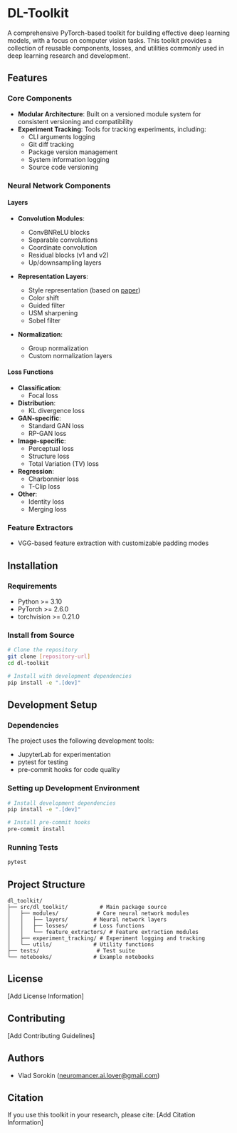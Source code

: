 # DL-Toolkit

A comprehensive PyTorch-based toolkit for building effective deep learning models, with a focus on computer vision tasks. This toolkit provides a collection of reusable components, losses, and utilities commonly used in deep learning research and development.

## Features

### Core Components

- **Modular Architecture**: Built on a versioned module system for consistent versioning and compatibility
- **Experiment Tracking**: Tools for tracking experiments, including:
  - CLI arguments logging
  - Git diff tracking
  - Package version management
  - System information logging
  - Source code versioning

### Neural Network Components

#### Layers
- **Convolution Modules**:
  - ConvBNReLU blocks
  - Separable convolutions
  - Coordinate convolution
  - Residual blocks (v1 and v2)
  - Up/downsampling layers

- **Representation Layers**:
  - Style representation (based on [paper](https://arxiv.org/pdf/2207.02426.pdf))
  - Color shift
  - Guided filter
  - USM sharpening
  - Sobel filter

- **Normalization**:
  - Group normalization
  - Custom normalization layers

#### Loss Functions
- **Classification**:
  - Focal loss
- **Distribution**:
  - KL divergence loss
- **GAN-specific**:
  - Standard GAN loss
  - RP-GAN loss
- **Image-specific**:
  - Perceptual loss
  - Structure loss
  - Total Variation (TV) loss
- **Regression**:
  - Charbonnier loss
  - T-Clip loss
- **Other**:
  - Identity loss
  - Merging loss

### Feature Extractors
- VGG-based feature extraction with customizable padding modes

## Installation

### Requirements
- Python >= 3.10
- PyTorch >= 2.6.0
- torchvision >= 0.21.0

### Install from Source
```bash
# Clone the repository
git clone [repository-url]
cd dl-toolkit

# Install with development dependencies
pip install -e ".[dev]"
```

## Development Setup

### Dependencies
The project uses the following development tools:
- JupyterLab for experimentation
- pytest for testing
- pre-commit hooks for code quality

### Setting up Development Environment
```bash
# Install development dependencies
pip install -e ".[dev]"

# Install pre-commit hooks
pre-commit install
```

### Running Tests
```bash
pytest
```

## Project Structure
```
dl_toolkit/
├── src/dl_toolkit/          # Main package source
│   ├── modules/            # Core neural network modules
│   │   ├── layers/        # Neural network layers
│   │   ├── losses/        # Loss functions
│   │   └── feature_extractors/ # Feature extraction modules
│   ├── experiment_tracking/ # Experiment logging and tracking
│   └── utils/             # Utility functions
├── tests/                  # Test suite
└── notebooks/             # Example notebooks
```

## License
[Add License Information]

## Contributing
[Add Contributing Guidelines]

## Authors
- Vlad Sorokin (neuromancer.ai.lover@gmail.com)

## Citation
If you use this toolkit in your research, please cite:
[Add Citation Information]


